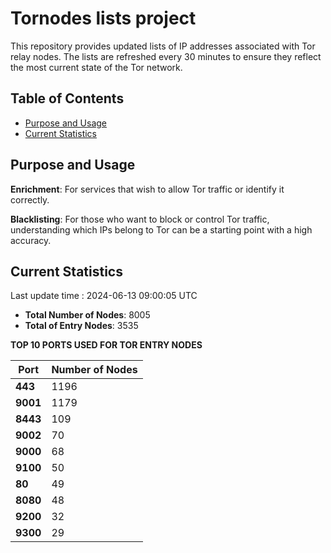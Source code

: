 # Tornodes lists project

This repository provides updated lists of IP addresses associated with Tor relay nodes. The lists are refreshed every 30 minutes to ensure they reflect the most current state of the Tor network.

## Table of Contents

- [Purpose and Usage](#purpose-and-usage)
- [Current Statistics](#current-statistics)


## Purpose and Usage

**Enrichment**: For services that wish to allow Tor traffic or identify it correctly.

**Blacklisting**: For those who want to block or control Tor traffic, understanding which IPs belong to Tor can be a starting point with a high accuracy.

## Current Statistics

Last update time : 2024-06-13 09:00:05 UTC

- **Total Number of Nodes**: 8005
- **Total of Entry Nodes**: 3535

**TOP 10 PORTS USED FOR TOR ENTRY NODES**

| **Port** | **Number of Nodes** |
|------|-----------------|
| **443**   | 1196  |
| **9001**   | 1179  |
| **8443**   | 109  |
| **9002**   | 70  |
| **9000**   | 68  |
| **9100**   | 50  |
| **80**   | 49  |
| **8080**   | 48  |
| **9200**   | 32  |
| **9300**   | 29  |

